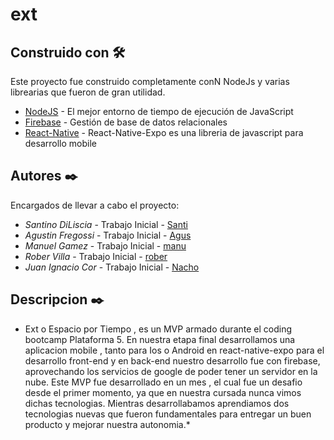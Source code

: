 # ext

## Construido con 🛠️

Este proyecto fue construido completamente conN NodeJs y varias librearias que fueron de gran utilidad.

* [NodeJS](https://nodejs.org/es/docs/) - El mejor entorno de tiempo de ejecución de JavaScript
* [Firebase](https://www.postgresql.org/) - Gestión de base de datos relacionales
* [React-Native](https://docs.expo.io/) - React-Native-Expo es una libreria de javascript para desarrollo mobile 

## Autores ✒️

Encargados de llevar a cabo el proyecto:

* *Santino DiLiscia* - Trabajo Inicial - [Santi](https://github.com/SantiDiLiscia)
* *Agustin Fregossi* - Trabajo Inicial - [Agus](https://www.linkedin.com/in/agustinfregossi/)
* *Manuel Gamez* - Trabajo Inicial - [manu](https://gitlab.com/manu4gmz)
* *Rober Villa* - Trabajo Inicial - [rober](https://gitlab.com/robertovilla2102)
* *Juan Ignacio Cor* - Trabajo Inicial - [Nacho](https://github.com/juanignaciocor)


## Descripcion ✒️
* Ext o Espacio por Tiempo , es un MVP armado durante el coding bootcamp Plataforma 5. En nuestra etapa final
  desarrollamos una aplicacion mobile , tanto para Ios o Android en react-native-expo para el desarrollo front-end
  y en back-end nuestro desarrollo fue con firebase, aprovechando los servicios de google de poder tener un servidor
  en la nube. Este MVP fue desarrollado en un mes , el cual fue un desafio desde el primer momento, ya que en nuestra
  cursada nunca vimos dichas tecnologias. Mientras desarrollabamos aprendiamos dos tecnologias nuevas que fueron fundamentales
  para entregar un buen producto y mejorar nuestra autonomia.*
